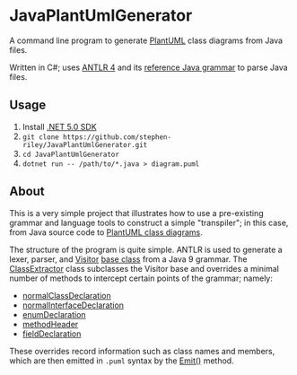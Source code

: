 # JavaPlantUmlGenerator

A command line program to generate [PlantUML](https://plantuml.com/) class diagrams from Java files.

Written in C#; uses [ANTLR 4](https://www.antlr.org/) and its [reference Java grammar](https://github.com/antlr/grammars-v4/tree/master/java/java9) to parse Java files.

## Usage

1. Install [.NET 5.0 SDK](https://dotnet.microsoft.com/download/dotnet/5.0)
1. `git clone https://github.com/stephen-riley/JavaPlantUmlGenerator.git`
1. `cd JavaPlantUmlGenerator`
1. `dotnet run -- /path/to/*.java > diagram.puml`

## About

This is a very simple project that illustrates how to use a pre-existing grammar and language tools to construct a simple "transpiler"; in this case, from Java source code to [PlantUML class diagrams](https://plantuml.com/class-diagram).

The structure of the program is quite simple. ANTLR is used to generate a lexer, parser, and [Visitor](https://en.wikipedia.org/wiki/Visitor_pattern) [base class](https://saumitra.me/blog/antlr4-visitor-vs-listener-pattern/) from a Java 9 grammar. The [ClassExtractor](./ClassExtractor.cs) class subclasses the Visitor base and overrides a minimal number of methods to intercept certain points of the grammar; namely:

- [normalClassDeclaration](Java9Parser.g4#L328)
- [normalInterfaceDeclaration](Java9Parser.g4#L629)
- [enumDeclaration](Java9Parser.g4#L596)
- [methodHeader](Java9Parser.g4#L497)
- [fieldDeclaration](Java9Parser.g4#L382)

These overrides record information such as class names and members, which are then emitted in `.puml` syntax by the [Emit()](Program.cs#L46) method.
